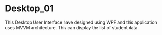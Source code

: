 # Desktop_01
This Desktop User Interface have designed using WPF and  this application uses MVVM architecture. This can display the list of student data.
